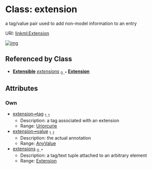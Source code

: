 
# Class: extension


a tag/value pair used to add non-model information to an entry

URI: [linkml:Extension](https://w3id.org/linkml/Extension)


[![img](https://yuml.me/diagram/nofunky;dir:TB/class/[Extension]<extensions%200..*-++[Extension&#124;tag(pk):uriorcurie],[AnyValue]<value%201..1-++[Extension],[Extensible],[AnyValue])](https://yuml.me/diagram/nofunky;dir:TB/class/[Extension]<extensions%200..*-++[Extension&#124;tag(pk):uriorcurie],[AnyValue]<value%201..1-++[Extension],[Extensible],[AnyValue])

## Referenced by Class

 *  **[Extensible](Extensible.md)** *[extensions](extensions.md)*  <sub>0..\*</sub>  **[Extension](Extension.md)**

## Attributes


### Own

 * [extension➞tag](extension_tag.md)  <sub>1..1</sub>
     * Description: a tag associated with an extension
     * Range: [Uriorcurie](types/Uriorcurie.md)
 * [extension➞value](extension_value.md)  <sub>1..1</sub>
     * Description: the actual annotation
     * Range: [AnyValue](AnyValue.md)
 * [extensions](extensions.md)  <sub>0..\*</sub>
     * Description: a tag/text tuple attached to an arbitrary element
     * Range: [Extension](Extension.md)
